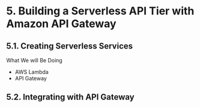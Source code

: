 # 5. Building a Serverless API Tier with Amazon API Gateway

## 5.1. Creating Serverless Services

What We will Be Doing
- AWS Lambda
- API Gateway

## 5.2. Integrating with API Gateway


